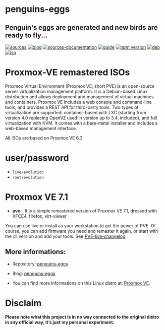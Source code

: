 penguins-eggs
=============

## Penguin&#39;s eggs are generated and new birds are ready to fly...
[![sources](https://img.shields.io/badge/github-sources-blue)](https://github.com/pieroproietti/penguins-eggs)
[![blog](https://img.shields.io/badge/blog-penguin's%20eggs-blue)](https://penguins-eggs.net)
[![sources-documentation](https://img.shields.io/badge/sources-documentation-blue)](https://penguins-eggs.net/sources-documentation/index.html)
[![guide](https://img.shields.io/badge/guide-penguin's%20eggs-blue)](https://penguins-eggs.net/book/)
[![npm version](https://img.shields.io/npm/v/penguins-eggs.svg)](https://npmjs.org/package/penguins-eggs)
[![deb](https://img.shields.io/badge/deb-packages-orange)](https://sourceforge.net/projects/penguins-eggs/files/packages-deb)
[![iso](https://img.shields.io/badge/iso-images-orange)](https://sourceforge.net/projects/penguins-eggs/files/iso)

# Proxmox-VE remastered ISOs
Proxmox Virtual Environment (Proxmox VE; short PVE) is an open-source server virtualization management platform. It is a Debian-based Linux distribution and allows deployment and management of virtual machines and containers. Proxmox VE includes a web console and command-line tools, and provides a REST API for third-party tools. Two types of virtualization are supported: container-based with LXC (starting from version 4.0 replacing OpenVZ used in version up to 3.4, included), and full virtualization with KVM. It comes with a bare-metal installer and includes a web-based management interface.

All ISOs are based on Proxmox VE 6.3

# user/password
* ```live/evolution```
* ```root/evolution```

# Proxmox VE 7.1 

* **pve** - It is a simple remastered version of Proxmox VE 7.1, dressed with XFCE4, firefox, virt-viewer

You can use live or install as your workstation to get the power of PVE. Of course, you can add firmware you need and remaster it again, or start with the cli version and add your tools. See [PVE-live-changelog](https://github.com/pieroproietti/penguins-eggs/blob/master/documents/proxmox-ve-live-changelog.md)


## More informations:

* Repository: [penguins-eggs](https://github.com/pieroproietti/penguins-eggs)
* Blog: [penguins-eggs](https://penguins-eggs.net)

* You can find more informations on this Linux distro at: [Proxmox VE](https://www.proxmox.com/en/proxmox-ve).

# Disclaim
__Please note what this project is in no way connected to the original distro in any official way, it’s just my personal experiment.__
